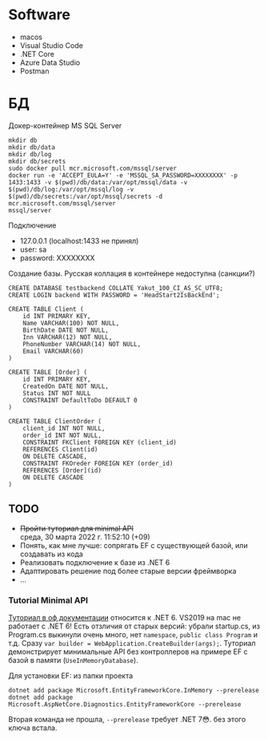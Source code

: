 # Software

* macos
* Visual Studio Code
* .NET Core 
* Azure Data Studio
* Postman


# БД

Докер-контейнер MS SQL Server

	mkdir db
	mkdir db/data
	mkdir db/log
	mkdir db/secrets
    sudo docker pull mcr.microsoft.com/mssql/server
    docker run -e 'ACCEPT_EULA=Y' -e 'MSSQL_SA_PASSWORD=XXXXXXXX' -p 1433:1433 -v $(pwd)/db/data:/var/opt/mssql/data -v $(pwd)/db/log:/var/opt/mssql/log -v $(pwd)/db/secrets:/var/opt/mssql/secrets -d mcr.microsoft.com/mssql/server
    mssql/server

Подключение

* 127.0.0.1 (localhost:1433 не принял)
* user: sa
* password: XXXXXXXX


Создание базы. Русская коллация в контейнере недоступна (санкции?)

    CREATE DATABASE testbackend COLLATE Yakut_100_CI_AS_SC_UTF8;
    CREATE LOGIN backend WITH PASSWORD = 'HeadStart2IsBackEnd';

	CREATE TABLE Client (
		id INT PRIMARY KEY,
		Name VARCHAR(100) NOT NULL,
		BirthDate DATE NOT NULL,
		Inn VARCHAR(12) NOT NULL,
		PhoneNumber VARCHAR(14) NOT NULL,
		Email VARCHAR(60)
	) 

	CREATE TABLE [Order] (
		id INT PRIMARY KEY,
		CreatedOn DATE NOT NULL,
		Status INT NOT NULL
		CONSTRAINT DefaultToDo DEFAULT 0
	) 

	CREATE TABLE ClientOrder (
		client_id INT NOT NULL,
		order_id INT NOT NULL,
		CONSTRAINT FKClient FOREIGN KEY (client_id) 
		REFERENCES Client(id)
		ON DELETE CASCADE,
		CONSTRAINT FKOreder FOREIGN KEY (order_id) 
		REFERENCES [Order](id)
		ON DELETE CASCADE
	) 



## TODO
* ~~Пройти туториал для minimal API~~  <br />среда, 30 марта 2022 г. 11:52:10 (+09)
* Понять, как мне лучше: сопрягать EF с существующей базой, или создавать из кода
* Реализовать подключение к базе из .NET 6
* Адаптировать решение под более старые версии фреймворка
* ...

### Tutorial Minimal API
[Туториал в оф документации](https://docs.microsoft.com/en-us/aspnet/core/tutorials/min-web-api?view=aspnetcore-6.0&tabs=visual-studio-code) относится к .NET 6. VS2019 на mac не работает с .NET 6! Есть отзличия от старых версий: убрали startup.cs, из Program.cs выкинули очень много, нет `namespace`, `public class Program` и т.д. Сразу `var builder = WebApplication.CreateBuilder(args);`. Туториал демонстрирует минимальные API без контроллеров на примере EF с базой в памяти (`UseInMemoryDatabase`).

Для установки EF: из папки проекта

    dotnet add package Microsoft.EntityFrameworkCore.InMemory --prerelease
    dotnet add package Microsoft.AspNetCore.Diagnostics.EntityFrameworkCore --prerelease

Вторая команда не прошла, `--prerelease` требует .NET 7😳. без этого ключа встала.

